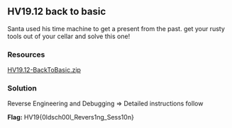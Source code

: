 ## HV19.12 back to basic

Santa used his time machine to get a present from the past. get your rusty tools out of your cellar and solve this one!

### Resources

[HV19.12-BackToBasic.zip](./67e6c6c2-1119-4c1e-a9b5-85f118173a40.zip)

### Solution

Reverse Engineering and Debugging => Detailed instructions follow

**Flag:** HV19{0ldsch00l_Revers1ng_Sess10n}
